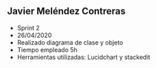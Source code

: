 ## Javier Meléndez Contreras
- Sprint 2
- 26/04/2020
- Realizado diagrama de clase y objeto
- Tiempo empleado 5h
- Herramientas utilizadas: Lucidchart y stackedit
